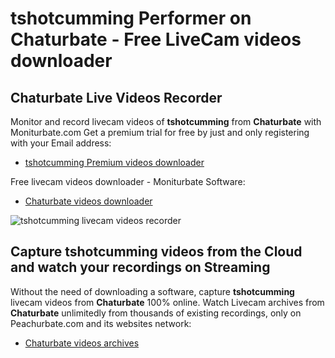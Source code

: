 # tshotcumming Performer on Chaturbate - Free LiveCam videos downloader

## Chaturbate Live Videos Recorder

Monitor and record livecam videos of **tshotcumming** from **Chaturbate** with Moniturbate.com
Get a premium trial for free by just and only registering with your Email address:
* [tshotcumming Premium videos downloader](https://moniturbate.com/request-demo-licence-key.html)

Free livecam videos downloader - Moniturbate Software:
* [Chaturbate videos downloader](https://moniturbate.com/moniturbate-download-software.html)

![tshotcumming livecam videos recorder](https://peachurnet.com/templates/moniturbate-software.png)


## Capture tshotcumming videos from the Cloud and watch your recordings on Streaming

Without the need of downloading a software, capture **tshotcumming** livecam videos from **Chaturbate** 100% online.
Watch Livecam archives from **Chaturbate** unlimitedly from thousands of existing recordings, only on Peachurbate.com and its websites network:
* [Chaturbate videos archives](https://peachurnet.com/)